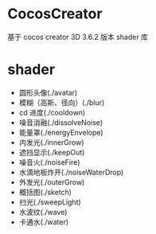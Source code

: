 # CocosCreator

基于 cocos creator 3D 3.6.2 版本 shader 库

# shader

- 圆形头像(./avatar)
- 模糊（高斯、径向）(./blur)
- cd 进度(./cooldown)
- 噪音消融(./dissolveNoise)
- 能量罩(./energyEnvelope)
- 内发光(./innerGrow)
- 遮挡显示(./keepOut)
- 噪音火(./noiseFire)
- 水滴地板炸开(./noiseWaterDrop)
- 外发光(./outerGrow)
- 概括图(./sketch)
- 扫光(./sweepLight)
- 水波纹(./wave)
- 卡通水(./water)
